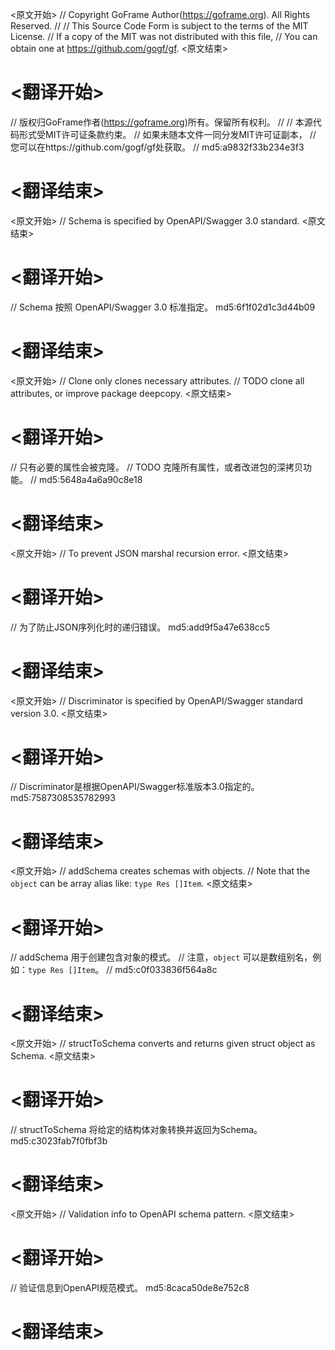 
<原文开始>
// Copyright GoFrame Author(https://goframe.org). All Rights Reserved.
//
// This Source Code Form is subject to the terms of the MIT License.
// If a copy of the MIT was not distributed with this file,
// You can obtain one at https://github.com/gogf/gf.
<原文结束>

# <翻译开始>
// 版权归GoFrame作者(https://goframe.org)所有。保留所有权利。
//
// 本源代码形式受MIT许可证条款约束。
// 如果未随本文件一同分发MIT许可证副本，
// 您可以在https://github.com/gogf/gf处获取。
// md5:a9832f33b234e3f3
# <翻译结束>


<原文开始>
// Schema is specified by OpenAPI/Swagger 3.0 standard.
<原文结束>

# <翻译开始>
// Schema 按照 OpenAPI/Swagger 3.0 标准指定。 md5:6f1f02d1c3d44b09
# <翻译结束>


<原文开始>
// Clone only clones necessary attributes.
// TODO clone all attributes, or improve package deepcopy.
<原文结束>

# <翻译开始>
// 只有必要的属性会被克隆。
// TODO 克隆所有属性，或者改进包的深拷贝功能。
// md5:5648a4a6a90c8e18
# <翻译结束>


<原文开始>
// To prevent JSON marshal recursion error.
<原文结束>

# <翻译开始>
// 为了防止JSON序列化时的递归错误。 md5:add9f5a47e638cc5
# <翻译结束>


<原文开始>
// Discriminator is specified by OpenAPI/Swagger standard version 3.0.
<原文结束>

# <翻译开始>
// Discriminator是根据OpenAPI/Swagger标准版本3.0指定的。 md5:7587308535782993
# <翻译结束>


<原文开始>
// addSchema creates schemas with objects.
// Note that the `object` can be array alias like: `type Res []Item`.
<原文结束>

# <翻译开始>
// addSchema 用于创建包含对象的模式。
// 注意，`object` 可以是数组别名，例如：`type Res []Item`。
// md5:c0f033836f564a8c
# <翻译结束>


<原文开始>
// structToSchema converts and returns given struct object as Schema.
<原文结束>

# <翻译开始>
// structToSchema 将给定的结构体对象转换并返回为Schema。 md5:c3023fab7f0fbf3b
# <翻译结束>


<原文开始>
// Validation info to OpenAPI schema pattern.
<原文结束>

# <翻译开始>
// 验证信息到OpenAPI规范模式。 md5:8caca50de8e752c8
# <翻译结束>

